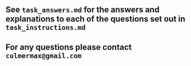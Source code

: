 ## See `task_answers.md` for the answers and explanations to each of the questions set out in `task_instructions.md`

## For any questions please contact `culmermax@gmail.com`